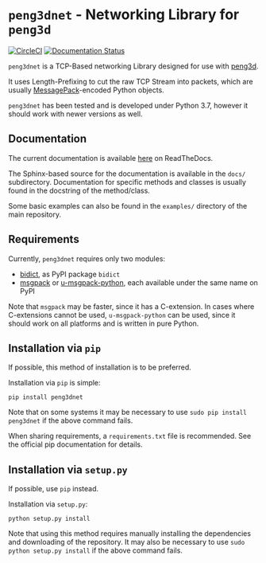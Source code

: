 # `peng3dnet` - Networking Library for `peng3d`

[![CircleCI](https://img.shields.io/circleci/project/github/not-na/peng3dnet.svg)](https://circleci.com/gh/not-na/peng3dnet)
[![Documentation Status](https://readthedocs.org/projects/peng3dnet/badge/?version=latest)](https://peng3dnet.readthedocs.io/en/latest/?badge=latest)

`peng3dnet` is a TCP-Based networking Library designed for use with [peng3d](https://github.com/not-na/peng3d).

It uses Length-Prefixing to cut the raw TCP Stream into packets, which are usually [MessagePack](http://msgpack.org/)\-encoded Python objects.

`peng3dnet` has been tested and is developed under Python 3.7, however it should work
with newer versions as well.

## Documentation

The current documentation is available [here](https://peng3dnet.readthedocs.io) on ReadTheDocs.

The Sphinx-based source for the documentation is available in the `docs/` subdirectory.
Documentation for specific methods and classes is usually found in the docstring of the method/class.

Some basic examples can also be found in the `examples/` directory of the main repository.

## Requirements

Currently, `peng3dnet` requires only two modules:
- [bidict](https://github.com/jab/bidict), as PyPI package `bidict`
- [msgpack](https://github.com/msgpack/msgpack-python) or [u-msgpack-python](https://github.com/vsergeev/u-msgpack-python), each available under the same name on PyPI

Note that `msgpack` may be faster, since it has a C-extension.
In cases where C-extensions cannot be used, `u-msgpack-python` can be used, since it should work on all platforms and is written in pure Python.

## Installation via `pip`

If possible, this method of installation is to be preferred.

Installation via `pip` is simple:

`pip install peng3dnet`

Note that on some systems it may be necessary to use `sudo pip install peng3dnet` if the above command fails.

When sharing requirements, a `requirements.txt` file is recommended. See the official pip
documentation for details.

## Installation via `setup.py`

If possible, use `pip` instead.

Installation via `setup.py`:

`python setup.py install`

Note that using this method requires manually installing the dependencies and downloading of the repository.
It may also be necessary to use `sudo python setup.py install` if the above command fails.
